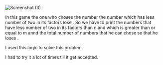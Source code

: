 ![Screenshot (3)](https://user-images.githubusercontent.com/92243019/138552903-67d02ba9-7c5a-4b84-b5b3-4e5091efd9a0.png)
<p> In this game the one who choses the number the number which has less number of two in its factors lose . So we have to print the numbers that have less number of two in its factors than n and which is greater than or equal to m annd the total number of numbers that he can chose so that he loses .</p>
<p>I used this logic to solve this problem.</p>
<p> I had to try it a lot of times till it get accepted.</p>
